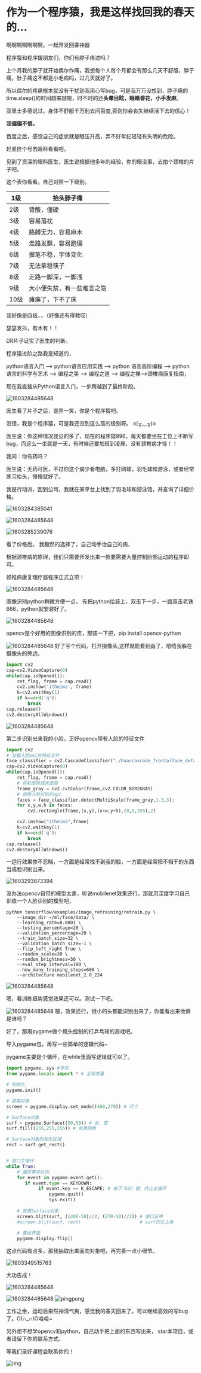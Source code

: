 # 作为一个程序猿，我是这样找回我的春天的...

啊啊啊啊啊啊啊，一起开发回春神器



程序猿和程序媛朋友们，你们有脖子疼过吗？ 

上个月我的脖子就开始偶尔作痛，我想每个人每个月都会有那么几天不舒服，脖子痛，肚子痛这不都是小毛病吗，过几天就好了。

所以偶尔的疼痛根本就没有干扰到我用心写bug，可是我万万没想到，脖子痛的time.sleep()的时间越来越短，时不时的还**头晕目眩，眼睛昏花，小手发麻**。



亚里士多德说过，身体不舒服千万别去问百度,否则你会丧失继续活下去的信心！

**我偏偏不信。**



百度之后，感觉自己的症状就是眼压升高，弄不好年纪轻轻有失明的危险。



赶紧挂个号去眼科看看吧。



见到了资深的眼科医生，医生说根据他多年的经验，你的眼没事，去拍个颈椎的片子吧。 

这个表你看看。自己对照一下级别。

| 1级  | 抬头脖子痛                 |
| ---- | -------------------------- |
| 2级  | 背酸，僵硬                 |
| 3级  | 容易落枕                   |
| 4级  | 胳膊无力，容易麻木         |
| 5级  | 走路发飘，容易跑偏         |
| 6级  | 握笔不稳，字体变化         |
| 7级  | 无法拿稳筷子               |
| 8级  | 走路一脚深，一脚浅         |
| 9级  | 大小便失禁，有一些难言之隐 |
| 10级 | 瘫痪了，下不了床           |

我好像是四级....（好像还有得救哎）

瑟瑟发抖，有木有！！



DR片子证实了医生的判断。



程序猿进阶之路我是知道的，

python语言入门 —> python语言应用实践 —> python 语言高阶编程 —> python语言的科学与艺术 —> 编程之美 —> 编程之道 —> 编程之禅—>颈椎病康复指南，

现在我直接从Python语言入门，一步跨越到了最终阶段。

![1603284485648](https://raw.githubusercontent.com/itheima1/face_ping_pong/master/img/1603284644104.png) 

医生看了片子之后，诡异一笑，你是个程序猿吧。



没错，我是个程序猿，可是我还没到这么高的级别呀。 o(╥﹏╥)o



医生说：你这种情况我见的多了，现在的程序猿996，每天都要坐在工位上不断写bug，而这么一坐就是一天，有时候还要加班到凌晨，没有颈椎病才怪！！



我问：你有药吗？



医生说：无药可医，不过你这个病少看电脑，多打网球，羽毛球和游泳，或者经常练习抬头，慢慢就好了。



我是行动派，回到公司，我就在某平台上找到了羽毛球和游泳馆，并查询了详细价格。

![1603284385041](https://raw.githubusercontent.com/itheima1/face_ping_pong/master/img/1603284385041-1603430049883.png)

![1603284485648](https://raw.githubusercontent.com/itheima1/face_ping_pong/master/img/1603284485648-1603430049883.png)

![1603285239076](https://raw.githubusercontent.com/itheima1/face_ping_pong/master/img/1603285239076-1603430049883.png)

看了价格后。 我毅然的选择了，自己动手治自己的病，

根据颈椎病的原理，我们只需要开发出来一款要需要大量控制脸部运动的程序即可。



颈椎病康复理疗器程序正式立项！

![1603284485648](https://raw.githubusercontent.com/itheima1/face_ping_pong/master/img/1603346421129.png)



图像识别python稍微方便一点， 先把python给装上，双击下一步，一路双击老铁666，python就安装好了。

![1603284485648](https://raw.githubusercontent.com/itheima1/face_ping_pong/master/img/1603343437820.png)

opencv是个好用的图像识别的库，那装一下把，pip install opencv-python

![1603284485648](https://raw.githubusercontent.com/itheima1/face_ping_pong/master/img/1603343253440.png)
好了写个代码，打开摄像头,这样就能看到画了，嘻嘻我躲在摄像头的旁边。

```python
import cv2
cap=cv2.VideoCapture(0)
while(cap.isOpened()):
    ret_flag, frame = cap.read()
    cv2.imshow('itheima', frame)
    k=cv2.waitKey(1)
    if k==ord('q'):
        break
cap.release()
cv2.destoryAllWindows()
```

![1603284485648](https://raw.githubusercontent.com/itheima1/face_ping_pong/master/img/1603346806491.png)

第二步识别出来我的小脸，正好opencv带有人脸的特征文件

```python
import cv2
# 加载人脸xml的特征文件
face_classifier = cv2.CascadeClassifier("./haarcascade_frontalface_default.xml")
cap=cv2.VideoCapture(0)
while(cap.isOpened()):
    ret_flag, frame = cap.read()
    # 将彩图转成灰度图
    frame_gray = cv2.cvtColor(frame,cv2.COLOR_BGR2GRAY)
	# 调用人脸识别的api             
    faces = face_classifier.detectMultiScale(frame_gray,1.3,3);
    for x,y,w,h in faces:
        cv2.rectangle(frame,(x,y),(x+w,y+h),(0,0,255),2)

    cv2.imshow("itheima",frame)
    k=cv2.waitKey(1)
    if k==ord('q'):
        break
cap.release()
cv2.destoryAllWindows()

```

一运行效果惨不忍睹，一方面是经常找不到我的脸，一方面是经常把不相干的东西当成脸识别出来。

![1603293873394](https://raw.githubusercontent.com/itheima1/face_ping_pong/master/img/1603293873394-1603430049883.png)



没办法opencv自带的模型太差，听说mobilenet效果还行，那就用深度学习自己训练一个人脸识别的模型吧，

```
python tensorflow/examples/image_retraining/retrain.py \
    --image_dir ~/ml/face/data/ \
    --learning_rate=0.0001 \
    --testing_percentage=20 \
    --validation_percentage=20 \
    --train_batch_size=32 \
    --validation_batch_size=-1 \
    --flip_left_right True \
    --random_scale=30 \
    --random_brightness=30 \
    --eval_step_interval=100 \
    --how_many_training_steps=600 \
    --architecture mobilenet_2.0_224
```

![1603284485648](https://raw.githubusercontent.com/itheima1/face_ping_pong/master/img/1603294187741.png)

嗯，看训练趋势感觉效果还可以。测试一下吧。



![1603284485648](https://raw.githubusercontent.com/itheima1/face_ping_pong/master/img/1603295288791.png)
嗯，效果还行，很小的头都能识别出来了，你能看出来他俩是谁吗？





好了，那用pygame做个用头控制的打乒乓球的游戏吧。

导入pygame包，再写一些简单的逻辑代码~

pygame主要是个循环，在while里面写逻辑就可以了。

```python
import pygame, sys #导包
from pygame.locals import * # 全局常量

# 初始化
pygame.init()

# 屏幕对象
screen = pygame.display.set_mode((400,270)) # 尺寸

# Surface对象
surf = pygame.Surface((50,50)) # 长、宽
surf.fill((255,255,255)) # 背景颜色

# Surface对象的矩形区域
rect = surf.get_rect()


# 窗口主循环
while True:
    # 遍历事件队列    
    for event in pygame.event.get():
       if event.type == KEYDOWN:           
            if event.key == K_ESCAPE: # 按下'ESC'键，终止主循环
                pygame.quit()
                sys.exit()                
    
    # 放置Surface对象
    screen.blit(surf, ((400-50)//2, (270-50)//2)) # 窗口正中
    #screen.blit(surf, rect)                      # surf的左上角
    
    # 重绘界面
    pygame.display.flip()
```



这点代码有点多，那我抽取出来面向对象吧，再完善一点小细节。

![1603349515763](https://raw.githubusercontent.com/itheima1/face_ping_pong/master/img/1603349515763-1603430049883.png)





大功告成！

![1603284485648](https://raw.githubusercontent.com/itheima1/face_ping_pong/master/img/1603345120673.png)

![1603284485648](https://raw.githubusercontent.com/itheima1/face_ping_pong/master/img/1603344458979.png)
![pingpong](https://raw.githubusercontent.com/itheima1/face_ping_pong/master/img/pingpong-1603430049883.gif)



工作之余，运动后果然神清气爽，感觉我的春天回来了。可以继续高效的写bug了。O(∩_∩)O哈哈~





另外想不想学opencv和python，自己动手把上面的东西写出来， star本项目，或者请留下你的联系方式。

等我们录好课程会联系你的！



 ![img](https://raw.githubusercontent.com/itheima1/face_ping_pong/master/img/qrcode-1603430049883.ashx) 

